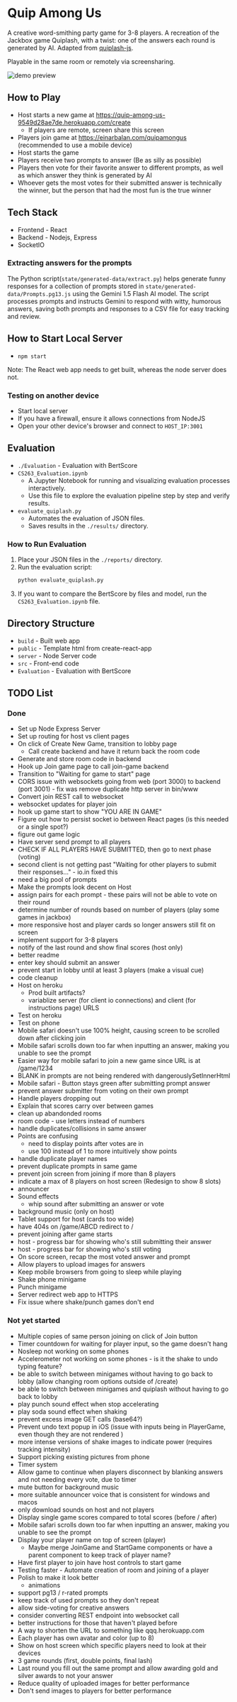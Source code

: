 # Quip Among Us

A creative word-smithing party game for 3-8 players. A recreation of the Jackbox game Quiplash, with a twist: one of the answers each round is generated by AI. Adapted from [quiplash-js](https://github.com/simondiep/quiplash-js).

Playable in the same room or remotely via screensharing.

![demo preview](./preview.png?raw=true)

## How to Play

- Host starts a new game at https://quip-among-us-9549d28ae7de.herokuapp.com/create
  - If players are remote, screen share this screen
- Players join game at https://einarbalan.com/quipamongus (recommended to use a mobile device)
- Host starts the game
- Players receive two prompts to answer (Be as silly as possible)
- Players then vote for their favorite answer to different prompts, as well as which answer they think is generated by AI
- Whoever gets the most votes for their submitted answer is technically the winner, but the person that had the most fun is the true winner

## Tech Stack

- Frontend - React
- Backend - Nodejs, Express
- SocketIO

### Extracting answers for the prompts
The Python script(`state/generated-data/extract.py`) helps generate funny responses for a collection of prompts stored in `state/generated-data/Prompts.pg13.js` using the Gemini 1.5 Flash AI model. The script processes prompts and instructs Gemini to respond with witty, humorous answers, saving both prompts and responses to a CSV file for easy tracking and review.

## How to Start Local Server

- `npm start`

Note: The React web app needs to get built, whereas the node server does not.

### Testing on another device

- Start local server
- If you have a firewall, ensure it allows connections from NodeJS
- Open your other device's browser and connect to `HOST_IP:3001`

## Evaluation
- `./Evaluation` - Evaluation with BertScore
- `CS263_Evaluation.ipynb`
  - A Jupyter Notebook for running and visualizing evaluation processes interactively.
  - Use this file to explore the evaluation pipeline step by step and verify results.
- `evaluate_quiplash.py`
  - Automates the evaluation of JSON files.
  - Saves results in the `./results/` directory.
### How to Run Evaluation

1. Place your JSON files in the `./reports/` directory.
2. Run the evaluation script:
   ```bash
   python evaluate_quiplash.py
3. If you want to compare the BertScore by files and model, run the `CS263_Evaluation.ipynb` file.

## Directory Structure

- `build` - Built web app
- `public` - Template html from create-react-app
- `server` - Node Server code
- `src` - Front-end code
- `Evaluation` - Evaluation with BertScore

## TODO List

### Done

- Set up Node Express Server
- Set up routing for host vs client pages
- On click of Create New Game, transition to lobby page
  - Call create backend and have it return back the room code
- Generate and store room code in backend
- Hook up Join game page to call join-game backend
- Transition to "Waiting for game to start" page
- CORS issue with websockets going from web (port 3000) to backend (port 3001) - fix was remove duplicate http server in bin/www
- Convert join REST call to websocket
- websocket updates for player join
- hook up game start to show "YOU ARE IN GAME"
- Figure out how to persist socket io between React pages (is this needed or a single spot?)
- figure out game logic
- Have server send prompt to all players
- CHECK IF ALL PLAYERS HAVE SUBMITTED, then go to next phase (voting)
- second client is not getting past "Waiting for other players to submit their responses..." - io.in fixed this
- need a big pool of prompts
- Make the prompts look decent on Host
- assign pairs for each prompt - these pairs will not be able to vote on their round
- determine number of rounds based on number of players (play some games in jackbox)
- more responsive host and player cards so longer answers still fit on screen
- implement support for 3-8 players
- notify of the last round and show final scores (host only)
- better readme
- enter key should submit an answer
- prevent start in lobby until at least 3 players (make a visual cue)
- code cleanup
- Host on heroku
  - Prod built artifacts?
  - variablize server (for client io connections) and client (for instructions page) URLS
- Test on heroku
- Test on phone
- Mobile safari doesn't use 100% height, causing screen to be scrolled down after clicking join
- Mobile safari scrolls down too far when inputting an answer, making you unable to see the prompt
- Easier way for mobile safari to join a new game since URL is at /game/1234
- BLANK in prompts are not being rendered with dangerouslySetInnerHtml
- Mobile safari - Button stays green after submitting prompt answer
- prevent answer submitter from voting on their own prompt
- Handle players dropping out
- Explain that scores carry over between games
- clean up abandonded rooms
- room code - use letters instead of numbers
- handle duplicates/collisions in same answer
- Points are confusing
  - need to display points after votes are in
  - use 100 instead of 1 to more intuitively show points
- handle duplicate player names
- prevent duplicate prompts in same game
- prevent join screen from joining if more than 8 players
- indicate a max of 8 players on host screen (Redesign to show 8 slots)
- announcer
- Sound effects
  - whip sound after submitting an answer or vote
- background music (only on host)
- Tablet support for host (cards too wide)
- have 404s on /game/ABCD redirect to /
- prevent joining after game starts
- host - progress bar for showing who's still submitting their answer
- host - progress bar for showing who's still voting
- On score screen, recap the most voted answer and prompt
- Allow players to upload images for answers
- Keep mobile browsers from going to sleep while playing
- Shake phone minigame
- Punch minigame
- Server redirect web app to HTTPS
- Fix issue where shake/punch games don't end

### Not yet started

- Multiple copies of same person joining on click of Join button
- Timer countdown for waiting for player input, so the game doesn't hang
- Nosleep not working on some phones
- Accelerometer not working on some phones - is it the shake to undo typing feature?
- be able to switch between minigames without having to go back to lobby (allow changing room options outside of /create)
- be able to switch between minigames and quiplash without having to go back to lobby
- play punch sound effect when stop accelerating
- play soda sound effect when shaking
- prevent excess image GET calls (base64?)
- Prevent undo text popup in iOS (issue with inputs being in PlayerGame, even though they are not rendered )
- more intense versions of shake images to indicate power (requires tracking intensity)
- Support picking existing pictures from phone
- Timer system
- Allow game to continue when players disconnect by blanking answers and not needing every vote, due to timer
- mute button for background music
- more suitable announcer voice that is consistent for windows and macos
- only download sounds on host and not players
- Display single game scores compared to total scores (before / after)
- Mobile safari scrolls down too far when inputting an answer, making you unable to see the prompt
- Display your player name on top of screen (player)
  - Maybe merge JoinGame and StartGame components or have a parent component to keep track of player name?
- Have first player to join have host controls to start game
- Testing faster - Automate creation of room and joining of a player
- Polish to make it look better
  - animations
- support pg13 / r-rated prompts
- keep track of used prompts so they don't repeat
- allow side-voting for creative answers
- consider converting REST endpoint into websocket call
- better instructions for those that haven't played before
- A way to shorten the URL to something like qqq.herokuapp.com
- Each player has own avatar and color (up to 8)
- Show on host screen which specific players need to look at their devices
- 3 game rounds (first, double points, final lash)
- Last round you fill out the same prompt and allow awarding gold and silver awards to not your answer
- Reduce quality of uploaded images for better performance
- Don't send images to players for better performance
